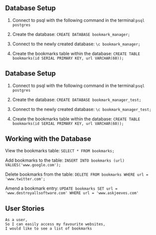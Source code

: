 
## Database Setup

1. Connect to psql with the following command in the terminal:```psql postgres```

2. Create the database: ```CREATE DATABASE bookmark_manager;```

3. Connect to the newly created database: ```\c bookmark_manager;```

4. Create the bookmarks table within the database: ```CREATE TABLE bookmarks(id SERIAL PRIMARY KEY, url VARCHAR(60));```

## Database Setup

1. Connect to psql with the following command in the terminal:```psql postgres```

2. Create the database: ```CREATE DATABASE bookmark_manager_test;```

3. Connect to the newly created database: ```\c bookmark_manager_test;```

4. Create the bookmarks table within the database: ```CREATE TABLE bookmarks(id SERIAL PRIMARY KEY, url VARCHAR(60));```



## Working with the Database

View the bookmarks table: ```SELECT * FROM bookmarks;```

Add bookmarks to the table: ```INSERT INTO bookmarks (url) VALUES('www.google.com');```

Delete bookmarks from the table: ```DELETE FROM bookmarks WHERE url = 'www.twitter.com';```

Amend a bookmark entry: ```UPDATE bookmarks SET url = 'www.destroyallsoftware.com' WHERE url = 'www.askjeeves.com'```

## User Stories

```
As a user,
So I can easily access my favourite websites,
I would like to see a list of bookmarks
```
